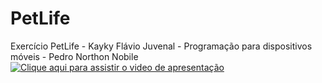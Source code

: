# PetLife
 Exercício PetLife - Kayky Flávio Juvenal - Programação para dispositivos móveis - Pedro Northon Nobile
[![Clique aqui para assistir o video de apresentação](https://img.youtube.com/vi/ZCbk1J9pKaw/maxresdefault.jpg)](https://youtu.be/ZCbk1J9pKaw)
